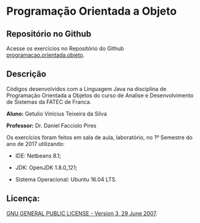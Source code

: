 # Programação Orientada a Objeto

## Repositório no Github

Acesse os exercícios no Repositório do Github [programacao.orientada.objeto](https://github.com/getuliovinicius/programacao.orientada.objeto).

## Descrição

Códigos desenvolvidos com a Linguagem Java na disciplina de Programação Orientada a Objetos do curso de Analise e Desenvolvimento de Sistemas da FATEC de Franca.

**Aluno:** Getulio Vinicius Teixeira da Silva

**Professor:** Dr. Daniel Facciolo Pires

Os exercícios foram feitos em sala de aula, laboratório, no 1º Semestre do ano de 2017 utilizando:

+ IDE: Netbeans 8.1;

+ JDK: OpenJDK 1.8.0_121;

+ Sistema Operacional: Ubuntu 16.04 LTS.

## Licença:

[GNU GENERAL PUBLIC LICENSE - Version 3, 29 June 2007](https://github.com/getuliovinicius/programacao.orientada.objeto/blob/master/LICENSE).



